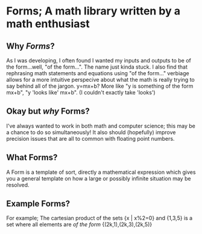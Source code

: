 <h1>Forms; A math library written by a math enthusiast</h1>

<h2>Why <em>Forms</em>?</h2>
As I was developing, I often found I wanted my inputs and outputs to be of the form...well, "of the form...". The name just kinda stuck. I also find that rephrasing math statements and equations using "of the form..." verbiage allows for a more intuitive perspecive about what the math is really trying to say behind all of the jargon. y=mx+b? More like "y is something of the form mx+b", "y 'looks like' mx+b". (I couldn't exactly take 'looks')

<h2>Okay but <em>why</em> Forms?</h2>
I've always wanted to work in both math and computer science; this may be a chance to do so simultaneously! It also should (hopefully) improve precision issues that are all to common with floating point numbers.

<h2>What Forms?</h2>
A Form is a template of sort, directly a mathematical expression which gives you a general template on how a large or possibly infinite situation may be resolved.

<h2>Example Forms?</h2>
For example; The cartesian product of the sets {x | x%2=0} and {1,3,5} is a set where all elements are <bold><em>of the form</em></bold> {(2k,1),(2k,3),(2k,5)}